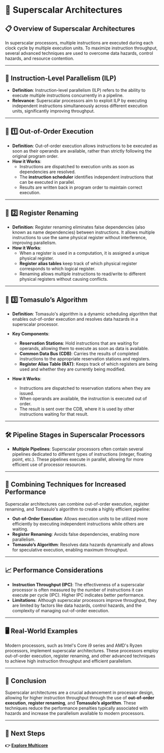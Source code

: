 # 🔄 Superscalar Architectures



## 📋 Overview of Superscalar Architectures

In superscalar processors, multiple instructions are executed during each clock cycle by multiple execution units. To maximize instruction throughput, several advanced techniques are used to overcome data hazards, control hazards, and resource contention.

---

## 🧩 Instruction-Level Parallelism (ILP)

- **Definition**: Instruction-level parallelism (ILP) refers to the ability to execute multiple instructions concurrently in a pipeline.
- **Relevance**: Superscalar processors aim to exploit ILP by executing independent instructions simultaneously across different execution units, significantly improving throughput.

---

## 🚦 1️⃣ Out-of-Order Execution

- **Definition**: Out-of-order execution allows instructions to be executed as soon as their operands are available, rather than strictly following the original program order.
- **How it Works**:
  - Instructions are dispatched to execution units as soon as dependencies are resolved.
  - The **instruction scheduler** identifies independent instructions that can be executed in parallel.
  - Results are written back in program order to maintain correct execution.

---

## 🚦 2️⃣ Register Renaming

- **Definition**: Register renaming eliminates false dependencies (also known as name dependencies) between instructions. It allows multiple instructions to use the same physical register without interference, improving parallelism.
- **How it Works**:
  - When a register is used in a computation, it is assigned a unique physical register.
  - **Register alias tables** keep track of which physical register corresponds to which logical register.
  - Renaming allows multiple instructions to read/write to different physical registers without causing conflicts.

---

## 🚦 3️⃣ Tomasulo’s Algorithm

- **Definition**: Tomasulo's algorithm is a dynamic scheduling algorithm that enables out-of-order execution and resolves data hazards in a superscalar processor.
- **Key Components**:
  - **Reservation Stations**: Hold instructions that are waiting for operands, allowing them to execute as soon as data is available.
  - **Common Data Bus (CDB)**: Carries the results of completed instructions to the appropriate reservation stations and registers.
  - **Register Alias Table (RAT)**: Keeps track of which registers are being used and whether they are currently being modified.

- **How it Works**:
  - Instructions are dispatched to reservation stations when they are issued.
  - When operands are available, the instruction is executed out of order.
  - The result is sent over the CDB, where it is used by other instructions waiting for that result.

---

## 🛠️ Pipeline Stages in Superscalar Processors

- **Multiple Pipelines**: Superscalar processors often contain several pipelines dedicated to different types of instructions (integer, floating point, etc.). These pipelines execute in parallel, allowing for more efficient use of processor resources.

---

## 🧩 Combining Techniques for Increased Performance

Superscalar architectures can combine out-of-order execution, register renaming, and Tomasulo's algorithm to create a highly efficient pipeline:
- **Out-of-Order Execution**: Allows execution units to be utilized more efficiently by executing independent instructions while others are waiting.
- **Register Renaming**: Avoids false dependencies, enabling more parallelism.
- **Tomasulo’s Algorithm**: Resolves data hazards dynamically and allows for speculative execution, enabling maximum throughput.

---

## 📈 Performance Considerations

- **Instruction Throughput (IPC)**: The effectiveness of a superscalar processor is often measured by the number of instructions it can execute per cycle (IPC). Higher IPC indicates better performance.
- **Limitations**: Although superscalar processors improve throughput, they are limited by factors like data hazards, control hazards, and the complexity of managing out-of-order execution.

---

## 🖥️ Real-World Examples

Modern processors, such as Intel's Core i9 series and AMD's Ryzen processors, implement superscalar architectures. These processors employ out-of-order execution, register renaming, and other advanced techniques to achieve high instruction throughput and efficient parallelism.

---

## 🔄 Conclusion

Superscalar architectures are a crucial advancement in processor design, allowing for higher instruction throughput through the use of **out-of-order execution**, **register renaming**, and **Tomasulo’s algorithm**. These techniques reduce the performance penalties typically associated with hazards and increase the parallelism available to modern processors.

---

## 🔹 Next Steps

**👉 [Explore Multicore](../Multicore_Parallel)**
